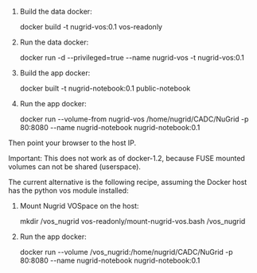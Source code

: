 1. Build the data docker:

    docker build -t nugrid-vos:0.1 vos-readonly

2. Run the data docker:

    docker run -d --privileged=true --name nugrid-vos -t nugrid-vos:0.1

3. Build the app docker:

    docker built -t nugrid-notebook:0.1 public-notebook

4. Run the app docker:

    docker run --volume-from nugrid-vos /home/nugrid/CADC/NuGrid -p 80:8080 --name nugrid-notebook nugrid-notebook:0.1

Then point your browser to the host IP.

Important: This does not work as of docker-1.2, because FUSE mounted volumes can not be shared (userspace).

The current alternative is the following recipe, assuming the Docker host has the python vos module installed:

1. Mount Nugrid VOSpace on the host:

   mkdir /vos_nugrid
   vos-readonly/mount-nugrid-vos.bash /vos_nugrid

2. Run the app docker:

   docker run --volume /vos_nugrid:/home/nugrid/CADC/NuGrid -p 80:8080 --name nugrid-notebook nugrid-notebook:0.1
